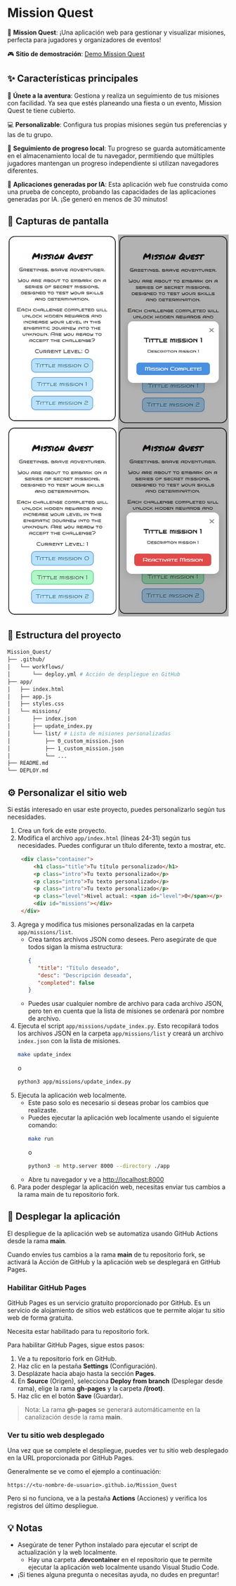 # Mission Quest

🎉 **Mission Quest**: ¡Una aplicación web para gestionar y visualizar misiones, perfecta para jugadores y organizadores de eventos!

🎮 **Sitio de demostración**: [Demo Mission Quest](https://daviidam.github.io/Mission_Quest)

## ✨ Características principales

🎯 **Únete a la aventura**: Gestiona y realiza un seguimiento de tus misiones con facilidad. Ya sea que estés planeando una fiesta o un evento, Mission Quest te tiene cubierto.

💻 **Personalizable**: Configura tus propias misiones según tus preferencias y las de tu grupo.

💾 **Seguimiento de progreso local**: Tu progreso se guarda automáticamente en el almacenamiento local de tu navegador, permitiendo que múltiples jugadores mantengan un progreso independiente si utilizan navegadores diferentes.

🧠 **Aplicaciones generadas por IA**: Esta aplicación web fue construida como una prueba de concepto, probando las capacidades de las aplicaciones generadas por IA. ¡Se generó en menos de 30 minutos!

## 📁 Capturas de pantalla

<div style="display: flex; flex-direction: row; justify-content: space-between;">
  <div style="display: flex; flex-direction: column; justify-content: space-between;">
    <img src="./docs_assests/main_website.JPG" alt="Sitio web principal" style="width: 300px;">
    <img src="./docs_assests/main_website_1_done.JPG" alt="Descripción de la misión" style="width: 300px;">
  </div>
  <div style="display: flex; flex-direction: column; justify-content: space-between;">
    <img src="./docs_assests/mission_description_website.JPG" alt="Descripción de la misión" style="width: 300px;">
    <img src="./docs_assests/mission_done_website.JPG" alt="Misión completada" style="width: 300px;">
  </div>
</div>

## 📁 Estructura del proyecto

```bash
Mission_Quest/
├── .github/
│   └── workflows/
│       └── deploy.yml # Acción de despliegue en GitHub
├── app/
│   ├── index.html
│   ├── app.js
│   ├── styles.css
│   └── missions/
│       ├── index.json
│       ├── update_index.py
│       └── list/ # Lista de misiones personalizadas
│           ├── 0_custom_mission.json
│           ├── 1_custom_mission.json
│           └── ...
├── README.md
└── DEPLOY.md
```

## ⚙ Personalizar el sitio web

Si estás interesado en usar este proyecto, puedes personalizarlo según tus necesidades.

1. Crea un fork de este proyecto.
2. Modifica el archivo `app/index.html` (líneas 24-31) según tus necesidades. Puedes configurar un título diferente, texto a mostrar, etc.
   ```html
    <div class="container">
        <h1 class="title">Tu título personalizado</h1>
        <p class="intro">Tu texto personalizado</p>
        <p class="intro">Tu texto personalizado</p>
        <p class="intro">Tu texto personalizado</p>
        <p class="level">Nivel actual: <span id="level">0</span></p>
        <div id="missions"></div>
    </div>
   ```
3. Agrega y modifica tus misiones personalizadas en la carpeta `app/missions/list`.
   - Crea tantos archivos JSON como desees. Pero asegúrate de que todos sigan la misma estructura:
      ```json
      {
         "title": "Título deseado",
         "desc": "Descripción deseada",
         "completed": false
      }
      ```
   - Puedes usar cualquier nombre de archivo para cada archivo JSON, pero ten en cuenta que la lista de misiones se ordenará por nombre de archivo.
4. Ejecuta el script `app/missions/update_index.py`. Esto recopilará todos los archivos JSON en la carpeta `app/missions/list` y creará un archivo `index.json` con la lista de misiones.
   ```bash
   make update_index
   ```
   o
   ```bash
   python3 app/missions/update_index.py
   ```
5. Ejecuta la aplicación web localmente.
   - Este paso solo es necesario si deseas probar los cambios que realizaste.
   - Puedes ejecutar la aplicación web localmente usando el siguiente comando:
      ```bash
      make run
      ```
      o
      ```bash
      python3 -m http.server 8000 --directory ./app
      ```
   - Abre tu navegador y ve a [http://localhost:8000](http://localhost:8000)
6. Para poder desplegar la aplicación web, necesitas enviar tus cambios a la rama main de tu repositorio fork.


## 🚀 Desplegar la aplicación

El despliegue de la aplicación web se automatiza usando GitHub Actions desde la rama **main**.

Cuando envíes tus cambios a la rama **main** de tu repositorio fork, se activará la Acción de GitHub y la aplicación web se desplegará en GitHub Pages.

### Habilitar GitHub Pages

GitHub Pages es un servicio gratuito proporcionado por GitHub. Es un servicio de alojamiento de sitios web estáticos que te permite alojar tu sitio web de forma gratuita.

Necesita estar habilitado para tu repositorio fork.

Para habilitar GitHub Pages, sigue estos pasos:

1. Ve a tu repositorio fork en GitHub.
2. Haz clic en la pestaña **Settings** (Configuración).
3. Desplázate hacia abajo hasta la sección **Pages**.
4. En **Source** (Origen), selecciona **Deploy from branch** (Desplegar desde rama), elige la rama **gh-pages** y la carpeta **/(root)**.
5. Haz clic en el botón **Save** (Guardar).

> Nota: La rama **gh-pages** se generará automáticamente en la canalización desde la rama **main**.

### Ver tu sitio web desplegado

Una vez que se complete el despliegue, puedes ver tu sitio web desplegado en la URL proporcionada por GitHub Pages.

Generalmente se ve como el ejemplo a continuación:

```
https://<tu-nombre-de-usuario>.github.io/Mission_Quest
```

Pero si no funciona, ve a la pestaña **Actions** (Acciones) y verifica los registros del último despliegue.


## 💡 Notas
- Asegúrate de tener Python instalado para ejecutar el script de actualización y la web localmente.
   - Hay una carpeta **.devcontainer** en el repositorio que te permite ejecutar la aplicación web localmente usando Visual Studio Code.
- ¡Si tienes alguna pregunta o necesitas ayuda, no dudes en preguntar!
